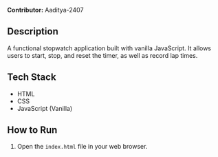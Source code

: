 **Contributor:** Aaditya-2407

## Description
A functional stopwatch application built with vanilla JavaScript. It allows users to start, stop, and reset the timer, as well as record lap times.

## Tech Stack
- HTML
- CSS
- JavaScript (Vanilla)

## How to Run
1. Open the `index.html` file in your web browser.
